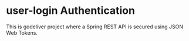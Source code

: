# user-login Authentication

This is godeliver project where a Spring REST API is secured using JSON Web Tokens. 